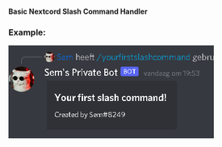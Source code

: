 #### Basic Nextcord Slash Command Handler

### Example:
<img src="images/yourfirstslashcommand.png">